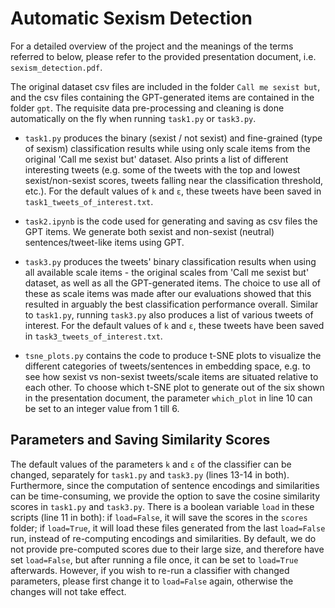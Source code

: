 # Automatic Sexism Detection

For a detailed overview of the project and the meanings of the terms referred to below, please refer to the provided presentation document, i.e. ```sexism_detection.pdf```.

The original dataset csv files are included in the folder ```Call me sexist but```, and the csv files containing the GPT-generated items are contained in the folder ```gpt```. The requisite data pre-processing and cleaning is done automatically on the fly when running ```task1.py``` or ```task3.py```.

- ```task1.py``` produces the binary (sexist / not sexist) and fine-grained (type of sexism) classification results while using only scale items from the original 'Call me sexist but' dataset. Also prints a list of different interesting tweets (e.g. some of the tweets with the top and lowest sexist/non-sexist scores, tweets falling near the classification threshold, etc.). For the default values of ```k``` and ```ε```, these tweets have been saved in ```task1_tweets_of_interest.txt```.

- ```task2.ipynb``` is the code used for generating and saving as csv files the GPT items. We generate both sexist and non-sexist (neutral) sentences/tweet-like items using GPT.

- ```task3.py``` produces the tweets' binary classification results when using all available scale items - the original scales from 'Call me sexist but' dataset, as well as all the GPT-generated items. The choice to use all of these as scale items was made after our evaluations showed that this resulted in arguably the best classification performance overall. Similar to ```task1.py```, running ```task3.py``` also produces a list of various tweets of interest. For the default values of ```k``` and ```ε```, these tweets have been saved in ```task3_tweets_of_interest.txt```.

- ```tsne_plots.py``` contains the code to produce t-SNE plots to visualize the different categories of tweets/sentences in embedding space, e.g. to see how sexist vs non-sexist tweets/scale items are situated relative to each other. To choose which t-SNE plot to generate out of the six shown in the presentation document, the parameter ```which_plot``` in line 10 can be set to an integer value from 1 till 6.

## Parameters and Saving Similarity Scores

The default values of the parameters ```k``` and ```ε``` of the classifier can be changed, separately for ```task1.py``` and ```task3.py``` (lines 13-14 in both). Furthermore, since the computation of sentence encodings and similarities can be time-consuming, we provide the option to save the cosine similarity scores in ```task1.py``` and ```task3.py```. There is a boolean variable ```load``` in these scripts (line 11 in both): if ```load=False```, it will save the scores in the ```scores``` folder; if ```load=True```, it will load these files generated from the last ```load=False``` run, instead of re-computing encodings and similarities. By default, we do not provide pre-computed scores due to their large size, and therefore have set ```load=False```, but after running a file once, it can be set to ```load=True``` afterwards. However, if you wish to re-run a classifier with changed parameters, please first change it to ```load=False``` again, otherwise the changes will not take effect.
